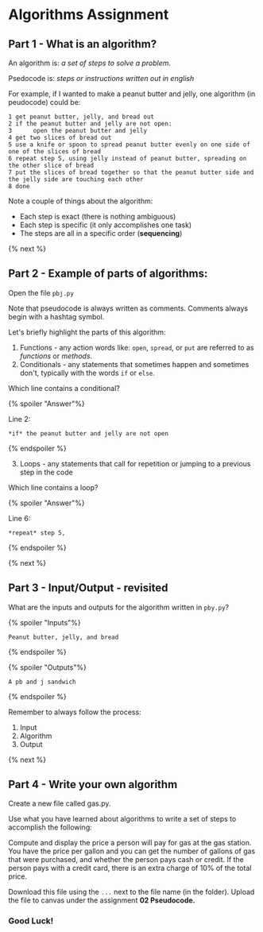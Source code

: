 # Algorithms Assignment

## Part 1 - What is an algorithm?

An algorithm is:  *a set of steps to solve a problem*.

Psedocode is:  *steps or instructions written out in english*

For example, if I wanted to make a peanut butter and jelly, one algorithm (in peudocode) could be:

    1 get peanut butter, jelly, and bread out
    2 if the peanut butter and jelly are not open:
    3      open the peanut butter and jelly
    4 get two slices of bread out
    5 use a knife or spoon to spread peanut butter evenly on one side of one of the slices of bread
    6 repeat step 5, using jelly instead of peanut butter, spreading on the other slice of bread
    7 put the slices of bread together so that the peanut butter side and the jelly side are touching each other
    8 done

Note a couple of things about the algorithm:
* Each step is exact (there is nothing ambiguous)
* Each step is specific (it only accomplishes one task)
* The steps are all in a specific order (**sequencing**)

{% next %}

## Part 2 - Example of parts of algorithms:

Open the file <code>pbj.py</code>

Note that pseudocode is always written as comments. Comments always begin with a hashtag symbol.

Let's briefly highlight the parts of this algorithm:

1. Functions - any action words like: <code>open</code>, <code>spread</code>, or <code>put</code> are referred to as *functions* or *methods*.
2. Conditionals - any statements that sometimes happen and sometimes don't, typically with the words <code>if</code> or <code>else</code>.

Which line contains a conditional?

{% spoiler "Answer"%}

Line 2:

    *if* the peanut butter and jelly are not open

{% endspoiler %}

3. Loops - any statements that call for repetition or jumping to a previous step in the code

Which line contains a loop?

{% spoiler "Answer"%}

Line 6:

    *repeat* step 5,

{% endspoiler %}

{% next %}

## Part 3 - Input/Output - revisited

What are the inputs and outputs for the algorithm written in <code>pby.py</code>?

{% spoiler "Inputs"%}

    Peanut butter, jelly, and bread

{% endspoiler %}

{% spoiler "Outputs"%}

    A pb and j sandwich

{% endspoiler %}

Remember to always follow the process:
1. Input
2. Algorithm
3. Output

{% next %}

## Part 4 - Write your own algorithm

Create a new file called gas.py.

Use what you have learned about algorithms to write a set of steps to accomplish the following:

Compute and display the price a person will pay for gas at the gas station. You have the price per gallon and you can get the number of gallons of gas that were purchased, and whether the person pays cash or credit. If the person pays with a credit card, there is an extra charge of 10% of the total price.

Download this file using the <code>...</code> next to the file name (in the folder).
Upload the file to canvas under the assignment **02 Pseudocode.**

### Good Luck!